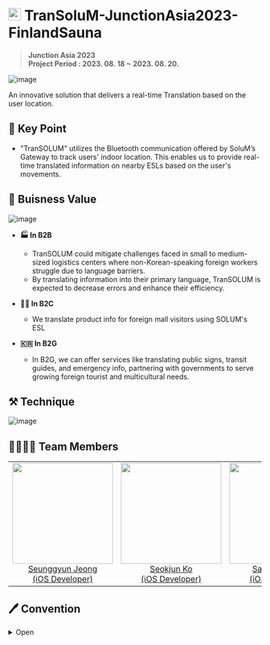 # <img width=25px src=https://github.com/SEOKJUN-KO/FinlandSauna/assets/77708819/9e14f6cb-6dca-45ee-b819-6b740d5f880e> TranSoluM-JunctionAsia2023-FinlandSauna

> **Junction Asia 2023** <br>
> **Project Period : 2023. 08. 18 ~ 2023. 08. 20.**

![image](https://github.com/SEOKJUN-KO/FinlandSauna/assets/77708819/5dc11ce0-ed94-40df-be08-f4cd79191236)

An innovative solution that delivers a real-time Translation based on the user location.

## 🔑 Key Point
 - "TranSOLUM" utilizes the Bluetooth communication offered by SoluM’s Gateway to track users' indoor location. This enables us to provide real-time translated information on nearby ESLs based on the user's movements.

## 💼 Buisness Value
![image](https://github.com/SEOKJUN-KO/FinlandSauna/assets/77708819/fea68103-2fb1-4489-8752-83b48bfa5abb)
- **🏭 In B2B**
    - TranSOLUM could mitigate challenges faced in small to medium-sized logistics centers where non-Korean-speaking foreign workers struggle due to language barriers.
    - By translating information into their primary language, TranSOLUM is expected to decrease errors and enhance their efficiency.

- **🙋‍♂️ In B2C**
    * We translate product info for foreign mall visitors using SOLUM's ESL

- **🇰🇷 In B2G**
    * In B2G, we can offer services like translating public signs, transit guides, and emergency info, partnering with governments to serve growing foreign tourist and multicultural needs.

## ⚒️ Technique
![image](https://github.com/SEOKJUN-KO/FinlandSauna/assets/77708819/51a0c0b7-86db-4cc7-aee5-7d4d38bc46a4)

## 👨‍👨‍👦‍👦 Team Members
<table>
  <tr>
    <td align="center"><a href="https://github.com/seunggyun-jeong"><img src="https://github.com/seunggyun-jeong.png" width="200px;" alt=""/><br />Seunggyun Jeong<br />(iOS Developer)</td>
    <td align="center"><a href="https://github.com/SEOKJUN-KO"><img src="https://github.com/SEOKJUN-KO.png" width="200px;" alt=""/><br />Seokjun Ko<br />(iOS Developer)</td>
  <td align="center"><a href="https://github.com/psangwon62"><img src="https://github.com/psangwon62.png" width="200px;" alt=""/><br />Sangwon Park<br />(iOS Developer)</td>
          <td align="center"><a href="https://github.com/OreobrO"><img src="https://github.com/OreobrO.png" width="200px;" alt=""/><br />Mingyu Choi<br />(UX/UI Designer)</td>
             <td align="center"><a href="https://github.com/Joy19061618"><img src="https://github.com/Joy19061618.png" width="200px;" alt=""/><br />Hosic Cho<br />(Entrepreneur)</td>
        </tr>
</table>

## 🖊️ Convention
<details>
<summary>Open</summary>
<aside>
👉 로컬에서 수정한 코드를 깃허브에 올리려면 commit을 하게 되는데요, 어떤 부분이 수정되었는지 설명하기 위해 커밋메시지를 작성합니다.

</aside>

- 해당 작업을 진행하지 않은 사람도 커밋메시지에 `요약된 내용만 보고도 무슨 내용인지 추측하게 쉽게끔` 작성하는 것이 중요해요!
- 아래와 같은 형식으로 작성하면 됩니다.
    
    ```swift
    type: title
    
    body
    
    ```
    
- title과 body 사이 한칸 띄워주셔야 합니닷
- `type`: **어떤 의도**로 커밋했는지를 명시합니다
    - type의 종류
        - `feat`
            
            → 새로운 기능을 추가했을 경우
            
            → 이슈에 적힌 작업을 진행했을 때 선택하면 됩니닷
            
            → 아마 가장 사용할 일이 많을거에요
            
        - `refactor`
            
            → 새로운 기능이나 버그 수정 없이 코드의 모양만 바꿨을 때
            
            → 변수명 수정이나, 함수 리팩토링 등등 코드 동작의 수정이 없을 때 선택하세요
            
        - `fix`
            
            → 버그 또는 오탈자를 고친 경우! 
            
            → “내가 의도하지 않은 동작이면 모두 다 버그이다”
            
        - `style`
            
            → formatter 수정과 같은 사소한 수정일 때!
            
            → EX)
            
            ```swift
            // BEFORE
            Image("Tomato").resizable().scaledToFit()
            
            // AFTER
            Image("Tomato")
            	.resizable()
            	.scaledToFit()
            ```
            
        - `chore`
            
            → 코드 수정은 아니고, 프로젝트 관련 환경 설정할 때!
            
            → 에셋 변경, 폴더 구조 변경이나, 패키지 매니저 설정할 경우
            
        - `docs`
            
            → README 등 문서 관련 수정일 때!
            
        - `remove`
            
            → 사용하지 않는 파일이나 폴더를 삭제할 때!
            
        - `rename`
            
            → 파일이나 폴더명을 수정하는 경우!
            
- `title`: 수정한 내용을 모두 포함하는 한 줄로 작성합니다.
- `body`: **어떻게** 했는지가 아닌, **무엇을 왜 했는지**를 작성합니다.
    - 꼼꼼하게 쓸수록 좋아용
- EX)
    
    ```swift
    [Feat] #이슈번호 - 계단 카운트 기능 구현
    
    - 올라갈 때마다 워치에서 측정하는 기능 구현
    - 워치에서 받은 데이터를 아이폰에 연동 성공
    ```

## 브랜치 생성 방법
    
  ```swift
    type/#이슈번호
    
    ex) 
    feat/#02
    fix/#05
    add/#08
  ```

  <details>
